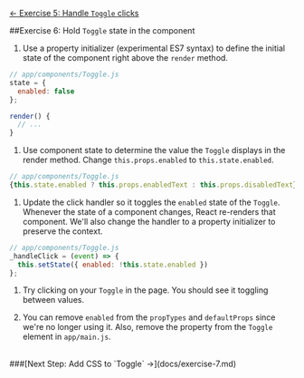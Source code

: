 [&larr; Exercise 5: Handle `Toggle` clicks](docs/exercise-5.md)

##Exercise 6: Hold `Toggle` state in the component
1. Use a property initializer (experimental ES7 syntax) to define the initial state
of the component right above the `render` method.
  ```jsx
  // app/components/Toggle.js
  state = {
    enabled: false
  };

  render() {
    // ...
  }
  ```

1. Use component state to determine the value the `Toggle` displays in the render method.
Change `this.props.enabled` to `this.state.enabled`.
  ```jsx
  // app/components/Toggle.js
  {this.state.enabled ? this.props.enabledText : this.props.disabledText}:
  ```

1. Update the click handler so it toggles the `enabled` state of the `Toggle`.
Whenever the state of a component changes, React re-renders that component.
We'll also change the handler to a property initializer to preserve the context.
  ```jsx
  // app/components/Toggle.js
  _handleClick = (event) => {
    this.setState({ enabled: !this.state.enabled })
  };
  ```

1. Try clicking on your `Toggle` in the page. You should see it toggling between values.

1. You can remove `enabled` from the `propTypes` and `defaultProps` since we're no longer using it.
Also, remove the property from the `Toggle` element in `app/main.js`.


<br>
###[Next Step: Add CSS to `Toggle` &rarr;](docs/exercise-7.md)
